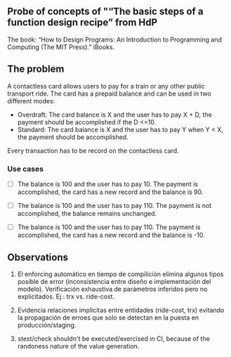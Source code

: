 ## Probe of concepts of "“The basic steps of a function design recipe” from HdP 

The book: “How to Design Programs: An Introduction to Programming and Computing (The MIT Press).” iBooks.

## The problem

A contactless card allows users to pay for a train or any other public transport ride. The card has a prepaid balance and can be used in two different modes:

- Overdraft: The card balance is X and the user has to pay X + D, the payment should be accomplished if the D <=10.
- Standard: The card balance is X and the user has to pay Y when Y < X, the payment should be accomplished.

 
Every transaction has to be record on the contactless card. 

### Use cases

- [ ]  The balance is 100 and the user has to pay 10. The payment is accomplished, the card has a new record and the balance is 90.
- [ ]  The balance is 100 and the user has to pay 110. The payment is not accomplished, the balance remains unchanged.
- [ ]  The balance is 100 and the user has to pay 110. The payment is accomplished, the card has a new record and the balance is -10.


## Observations

1. El enforcing automático en tiempo de compilición elimina algunos tipos posible de error (inconsistencia entre diseño e implementación del modelo). Verificación exhaustiva de parámetros inferidos pero no explicitados. Ej.: trx vs. ride-cost. 

1. Evidencia relaciones implicitas entre entidades (ride-cost, trx) evitando la propagación de erroes que solo se detectan en la puesta en producción/staging.

2. stest/check shouldn't be executed/exercised in CI, because of the randoness nature of the value generation.
